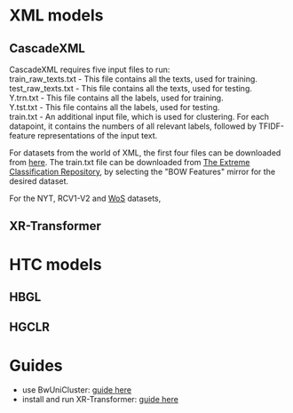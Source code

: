 # XML models
## CascadeXML
CascadeXML requires five input files to run: \
train_raw_texts.txt - This file contains all the texts, used for training.\
test_raw_texts.txt - This file contains all the texts, used for testing.\
Y.trn.txt - This file contains all the labels, used for training.\
Y.tst.txt - This file contains all the labels, used for testing.\
train.txt - An additional input file, which is used for clustering. For each datapoint, it contains the numbers of all relevant labels, followed by TFIDF-feature representations of the input text.

For datasets from the world of XML, the first four files can be downloaded from [here](https://github.com/yourh/AttentionXML). The train.txt file can be downloaded from [The Extreme Classification Repository](http://manikvarma.org/downloads/XC/XMLRepository.html), by selecting the "BOW Features" mirror for the desired dataset. 

For the NYT, RCV1-V2 and [WoS](https://data.mendeley.com/datasets/9rw3vkcfy4/6) datasets, 
## XR-Transformer

# HTC models
## HBGL

## HGCLR

# Guides
- use BwUniCluster: [guide here](bw_uni_cluster.md)
- install and run XR-Transformer: [guide here](xr_transformer_guide.md)
